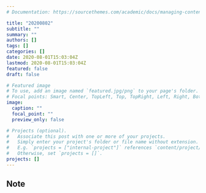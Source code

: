 ```yaml
---
# Documentation: https://sourcethemes.com/academic/docs/managing-content/

title: "20200802"
subtitle: ""
summary: ""
authors: []
tags: []
categories: []
date: 2020-08-01T15:03:04Z
lastmod: 2020-08-01T15:03:04Z
featured: false
draft: false

# Featured image
# To use, add an image named `featured.jpg/png` to your page's folder.
# Focal points: Smart, Center, TopLeft, Top, TopRight, Left, Right, BottomLeft, Bottom, BottomRight.
image:
  caption: ""
  focal_point: ""
  preview_only: false

# Projects (optional).
#   Associate this post with one or more of your projects.
#   Simply enter your project's folder or file name without extension.
#   E.g. `projects = ["internal-project"]` references `content/project/deep-learning/index.md`.
#   Otherwise, set `projects = []`.
projects: []
---
```


## Note

